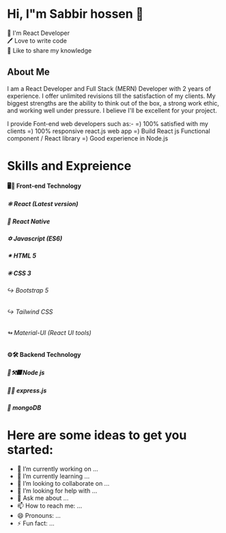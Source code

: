 # Hi, I"m Sabbir hossen 👋

👑 I'm React Developer</br>
🖊️ Love to write code</br>
🎤 Like to share my knowledge</br>

## About Me

I am a React Developer and Full Stack (MERN) Developer with 2 years of experience. I offer unlimited revisions till the satisfaction of my clients. My biggest strengths are the ability to think out of the box, a strong work ethic, and working well under pressure. I believe I'll be excellent for your project.

I provide Font-end web developers such as:-
=) 100% satisfied with my clients
=) 100% responsive react.js web app
=) Build React js Functional component / React library
=) Good experience in Node.js

# Skills and Expreience 

####   🖥🍭 Front-end Technology</br>
#####  ⚛ React (Latest version)</br>
#####  📱  React Native</br>
#####  ✡ Javascript (ES6)</br>
#####  ✴ HTML 5</br>
#####  ✳ CSS 3</br>
######   ↪ Bootstrap 5</br>
######   ↪ Tailwind CSS</br>
######   ↬ Material-UI (React UI tools)</br>

####  ⚙🛠 Backend Technology </br>
#####  🔗⚒🎆 Node js</br>
#####  🔗🔏 express.js</br>
#####   🔐 mongoDB</br>


# Here are some ideas to get you started:

- 🔭 I’m currently working on ...
- 🌱 I’m currently learning ...
- 👯 I’m looking to collaborate on ...
- 🤔 I’m looking for help with ...
- 💬 Ask me about ...
- 📫 How to reach me: ...
- 😄 Pronouns: ...
- ⚡ Fun fact: ...

